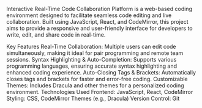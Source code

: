 Interactive Real-Time Code Collaboration Platform is a web-based coding environment designed to facilitate seamless code editing and live collaboration. Built using JavaScript, React, and CodeMirror, this project aims to provide a responsive and user-friendly interface for developers to write, edit, and share code in real-time.

Key Features
Real-Time Collaboration: Multiple users can edit code simultaneously, making it ideal for pair programming and remote team sessions.
Syntax Highlighting & Auto-Completion: Supports various programming languages, ensuring accurate syntax highlighting and enhanced coding experience.
Auto-Closing Tags & Brackets: Automatically closes tags and brackets for faster and error-free coding.
Customizable Themes: Includes Dracula and other themes for a personalized coding environment.
Technologies Used
Frontend: JavaScript, React, CodeMirror
Styling: CSS, CodeMirror Themes (e.g., Dracula)
Version Control: Git
